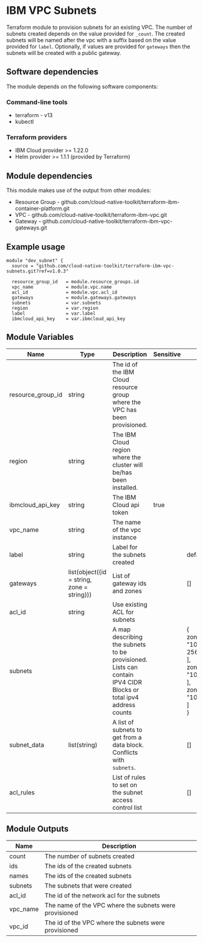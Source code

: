 # IBM VPC Subnets

Terraform module to provision subnets for an existing VPC. The number of subnets created depends on the value provided for `_count`. The created subnets will be named after the vpc with a suffix based on the value provided for `label`. Optionally, if values are provided for `gateways` then the subnets will be created with a public gateway.

## Software dependencies

The module depends on the following software components:

### Command-line tools

- terraform - v13
- kubectl

### Terraform providers

- IBM Cloud provider >= 1.22.0
- Helm provider >= 1.1.1 (provided by Terraform)

## Module dependencies

This module makes use of the output from other modules:

- Resource Group - github.com/cloud-native-toolkit/terraform-ibm-container-platform.git
- VPC - github.com/cloud-native-toolkit/terraform-ibm-vpc.git
- Gateway - github.com/cloud-native-toolkit/terraform-ibm-vpc-gateways.git

## Example usage

```hcl-terraform
module "dev_subnet" {
  source = "github.com/cloud-native-toolkit/terraform-ibm-vpc-subnets.git?ref=v1.0.3"
  
  resource_group_id   = module.resource_groups.id
  vpc_name            = module.vpc.name
  acl_id              = module.vpc.acl_id
  gateways            = module.gateways.gateways
  subnets             = var.subnets
  region              = var.region
  label               = var.label
  ibmcloud_api_key    = var.ibmcloud_api_key
```

## Module Variables

Name              | Type                                       | Description                                                                                                     | Sensitive | Default
----------------- | ------------------------------------------ | --------------------------------------------------------------------------------------------------------------- | --------- | ----------------------------------------------------------------------------------------------------------------------------------
resource_group_id | string                                     | The id of the IBM Cloud resource group where the VPC has been provisioned.                                      |           | 
region            | string                                     | The IBM Cloud region where the cluster will be/has been installed.                                              |           | 
ibmcloud_api_key  | string                                     | The IBM Cloud api token                                                                                         | true      | 
vpc_name          | string                                     | The name of the vpc instance                                                                                    |           | 
label             | string                                     | Label for the subnets created                                                                                   |           | default
gateways          | list(object({id = string, zone = string})) | List of gateway ids and zones                                                                                   |           | []
acl_id            | string                                     | Use existing ACL for subnets                                                                                    |           | 
subnets           |                                            | A map describing the subnets to be provisioned. Lists can contain IPV4 CIDR Blocks or total ipv4 address counts |           | {<br>zone-1 = [<br>"10.10.10.0/24",<br>256<br>],<br>zone-2 = [<br>"10.40.10.0/24"<br>],<br>zone-3 = [<br>"10.70.10.0/24"<br>]<br>}
subnet_data       | list(string)                               | A list of subnets to get from a data block. Conflicts with `subnets`.                                           |           | []
acl_rules         |                                            | List of rules to set on the subnet access control list                                                          |           | []

## Module Outputs

Name     | Description
-------- | ------------------------------------------------------
count    | The number of subnets created
ids      | The ids of the created subnets
names    | The ids of the created subnets
subnets  | The subnets that were created
acl_id   | The id of the network acl for the subnets
vpc_name | The name of the VPC where the subnets were provisioned
vpc_id   | The id of the VPC where the subnets were provisioned